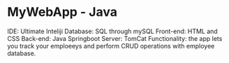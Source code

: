 # MyWebApp - Java
IDE: Ultimate Inteliji
Database: SQL through mySQL
Front-end: HTML and CSS
Back-end: Java Springboot
Server: TomCat
Functionality: the app lets you track your emploeeys and perform CRUD operations with employee database. 

